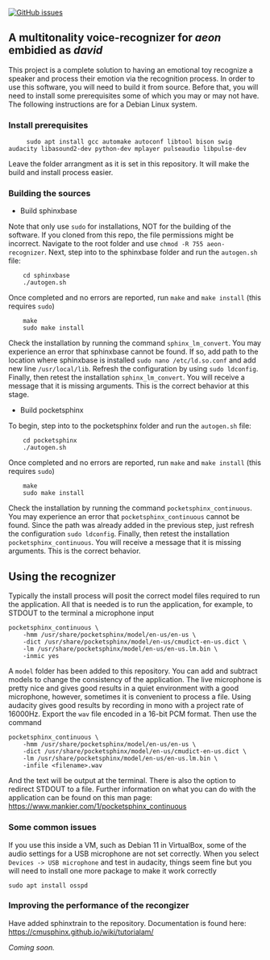 [![GitHub issues](https://img.shields.io/github/issues/cartheur/voice-recognizer)](https://github.com/cartheur/voice-recognizer/issues)

## A multitonality voice-recognizer for _aeon_ embidied as _david_

This project is a complete solution to having an emotional toy recognize a speaker and process their emotion via the recognition process. In order to use this software, you will need to build it from source. Before that, you will need to install some prerequisites some of which you may or may not have. The following instructions are for a Debian Linux system.

### Install prerequisites

```
     sudo apt install gcc automake autoconf libtool bison swig audacity libasound2-dev python-dev mplayer pulseaudio libpulse-dev
```
Leave the folder arrangment as it is set in this repository. It will make the build and install process easier.

### Building the sources

* Build sphinxbase

Note that only use `sudo` for installations, NOT for the building of the software. If you cloned from this repo, the file permissions might be incorrect. Navigate to the root folder and use `chmod -R 755 aeon-recognizer`. Next, step into to the sphinxbase folder and run the `autogen.sh` file:
		
```
    cd sphinxbase
    ./autogen.sh
```
Once completed and no errors are reported, run `make` and `make install` (this requires `sudo`)

```
    make
    sudo make install
```	
Check the installation by running the command `sphinx_lm_convert`. You may experience an error that sphinxbase cannot be found. If so, add path to the location where sphinxbase is installed `sudo nano /etc/ld.so.conf` and add new line `/usr/local/lib`. Refresh the configuration by using `sudo ldconfig`. Finally, then retest the installation `sphinx_lm_convert`. You will receive a message that it is missing arguments. This is the correct behavior at this stage.

* Build pocketsphinx

To begin, step into to the pocketsphinx folder and run the `autogen.sh` file:
		
```
    cd pocketsphinx
    ./autogen.sh
```
Once completed and no errors are reported, run `make` and `make install` (this requires `sudo`)

```
    make
    sudo make install
```	
Check the installation by running the command `pocketsphinx_continuous`. You may experience an error that `pocketsphinx_continuous` cannot be found. Since the path was already added in the previous step, just refresh the configuration `sudo ldconfig`. Finally, then retest the installation `pocketsphinx_continuous`. You will receive a message that it is missing arguments. This is the correct behavior.

## Using the recognizer

Typically the install process will posit the correct model files required to run the application. All that is needed is to run the application, for example, to STDOUT to the terminal a microphone input

```
pocketsphinx_continuous \
    -hmm /usr/share/pocketsphinx/model/en-us/en-us \
    -dict /usr/share/pocketsphinx/model/en-us/cmudict-en-us.dict \
    -lm /usr/share/pocketsphinx/model/en-us/en-us.lm.bin \
    -inmic yes
```
A `model` folder has been added to this repository. You can add and subtract models to change the consistency of the application. The live microphone is pretty nice and gives good results in a quiet environment with a good microphone, however, sometimes it is convenient to process a file. Using audacity gives good results by recording in mono with a project rate of 16000Hz. Export the `wav` file encoded in a 16-bit PCM format. Then use the command

```
pocketsphinx_continuous \
    -hmm /usr/share/pocketsphinx/model/en-us/en-us \
    -dict /usr/share/pocketsphinx/model/en-us/cmudict-en-us.dict \
    -lm /usr/share/pocketsphinx/model/en-us/en-us.lm.bin \
    -infile <filename>.wav
```

And the text will be output at the terminal. There is also the option to redirect STDOUT to a file. Further information on what you can do with the application can be found on this man page: https://www.mankier.com/1/pocketsphinx_continuous

### Some common issues

If you use this inside a VM, such as Debian 11 in VirtualBox, some of the audio settings for a USB microphone are not set correctly. When you select `Devices -> USB microphone` and test in audacity, things seem fine but you will need to install one more package to make it work correctly
```
sudo apt install osspd
```

### Improving the performance of the recongizer

Have added sphinxtrain to the repository. Documentation is found here: https://cmusphinx.github.io/wiki/tutorialam/

*Coming soon.*
